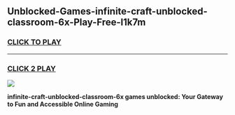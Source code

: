 
## Unblocked-Games-infinite-craft-unblocked-classroom-6x-Play-Free-l1k7m
<h3>
<a href="https://premium76.site?title=infinite-craft-unblocked-classroom-6x&ref=18A1">CLICK TO PLAY</a></h3>
<hr>

<h3>
<a href="https://premium76.site?title=infinite-craft-unblocked-classroom-6x&ref=18A1">CLICK 2 PLAY</a>
  
</h3>

<a href="https://premium76.site?title=infinite-craft-unblocked-classroom-6x&ref=18A1"><img src="https://clearcache.store/games.png"></a>


**infinite-craft-unblocked-classroom-6x games unblocked: Your Gateway to Fun and Accessible Online Gaming**
